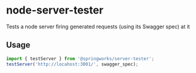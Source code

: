 # node-server-tester
Tests a node server firing generated requests (using its Swagger spec) at it

## Usage
```javascript
import { testServer } from '@springworks/server-tester';
testServer('http://locahost:3001/', swagger_spec);
```
